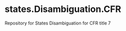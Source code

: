 states.Disambiguation.CFR
=========================

Repository for States Disambiguation for CFR title 7
